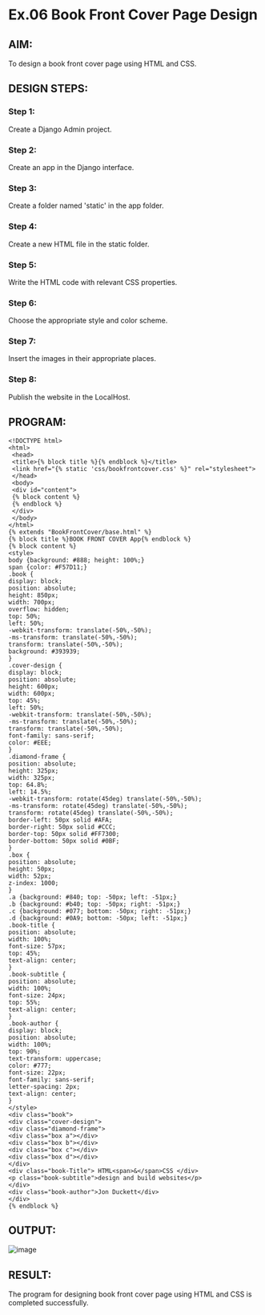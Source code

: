 # Ex.06 Book Front Cover Page Design
## AIM:
To design a book front cover page using HTML and CSS.

## DESIGN STEPS:

### Step 1:
Create a Django Admin project.

### Step 2:
Create an app in the Django interface.

### Step 3:
Create a folder named 'static' in the app folder.

### Step 4:
Create a new HTML file in the static folder.

### Step 5:
Write the HTML code with relevant CSS properties.

### Step 6:
Choose the appropriate style and color scheme.

### Step 7:
Insert the images in their appropriate places.

### Step 8:
Publish the website in the LocalHost.

## PROGRAM:
```
<!DOCTYPE html>
<html>
 <head>
 <title>{% block title %}{% endblock %}</title>
 <link href="{% static 'css/bookfrontcover.css' %}" rel="stylesheet">
 </head>
 <body>
 <div id="content">
 {% block content %}
 {% endblock %}
 </div>
 </body>
</html>
{% extends "BookFrontCover/base.html" %}
{% block title %}BOOK FRONT COVER App{% endblock %}
{% block content %}
<style>
body {background: #888; height: 100%;}
span {color: #F57D11;}
.book {
display: block;
position: absolute;
height: 850px;
width: 700px;
overflow: hidden;
top: 50%;
left: 50%;
-webkit-transform: translate(-50%,-50%);
-ms-transform: translate(-50%,-50%);
transform: translate(-50%,-50%);
background: #393939;
}
.cover-design {
display: block;
position: absolute;
height: 600px;
width: 600px;
top: 45%;
left: 50%;
-webkit-transform: translate(-50%,-50%);
-ms-transform: translate(-50%,-50%);
transform: translate(-50%,-50%);
font-family: sans-serif;
color: #EEE;
}
.diamond-frame {
position: absolute;
height: 325px;
width: 325px;
top: 64.8%;
left: 14.5%;
-webkit-transform: rotate(45deg) translate(-50%,-50%);
-ms-transform: rotate(45deg) translate(-50%,-50%);
transform: rotate(45deg) translate(-50%,-50%);
border-left: 50px solid #AFA;
border-right: 50px solid #CCC;
border-top: 50px solid #FF7300;
border-bottom: 50px solid #0BF;
}
.box {
position: absolute;
height: 50px;
width: 52px;
z-index: 1000;
}
.a {background: #840; top: -50px; left: -51px;}
.b {background: #b40; top: -50px; right: -51px;}
.c {background: #077; bottom: -50px; right: -51px;}
.d {background: #0A9; bottom: -50px; left: -51px;}
.book-title {
position: absolute;
width: 100%;
font-size: 57px;
top: 45%;
text-align: center;
}
.book-subtitle {
position: absolute;
width: 100%;
font-size: 24px;
top: 55%;
text-align: center;
}
.book-author {
display: block;
position: absolute;
width: 100%;
top: 90%;
text-transform: uppercase;
color: #777;
font-size: 22px;
font-family: sans-serif;
letter-spacing: 2px;
text-align: center;
}
</style>
<div class="book">
<div class="cover-design">
<div class="diamond-frame">
<div class="box a"></div>
<div class="box b"></div>
<div class="box c"></div>
<div class="box d"></div>
</div>
<div class="book-Title"> HTML<span>&</span>CSS </div>
<p class="book-subtitle">design and build websites</p>
</div>
<div class="book-author">Jon Duckett</div>
</div>
{% endblock %}
```

## OUTPUT:
![image](https://github.com/SanjayBalaji0/cover/assets/145533553/6531e45e-0046-462c-b713-b322e694803d)


## RESULT:
The program for designing book front cover page using HTML and CSS is completed successfully.
